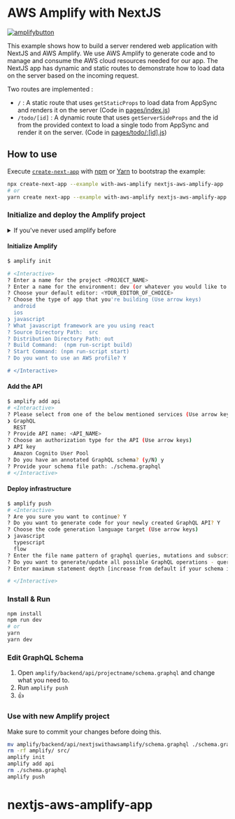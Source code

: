 # AWS Amplify with NextJS

[![amplifybutton](https://oneclick.amplifyapp.com/button.svg)](https://console.aws.amazon.com/amplify/home#/deploy?repo=https://github.com/mannycolon/nextjs-aws-amplify-app)

This example shows how to build a server rendered web application with NextJS and AWS Amplify. We use AWS Amplify to generate code and to manage and consume the AWS cloud resources needed for our app. The NextJS app has dynamic and static routes to demonstrate how to load data on the server based on the incoming request.

Two routes are implemented :

- `/` : A static route that uses `getStaticProps` to load data from AppSync and renders it on the server (Code in [pages/index.js](/pages/index.js))
- `/todo/[id]` : A dynamic route that uses `getServerSideProps` and the id from the provided context to load a single todo from AppSync and render it on the server. (Code in [pages/todo/:[id].js](/pages/todo/[id].js))

## How to use

Execute [`create-next-app`](https://github.com/vercel/next.js/tree/canary/packages/create-next-app) with [npm](https://docs.npmjs.com/cli/init) or [Yarn](https://yarnpkg.com/lang/en/docs/cli/create/) to bootstrap the example:

```bash
npx create-next-app --example with-aws-amplify nextjs-aws-amplify-app
# or
yarn create next-app --example with-aws-amplify nextjs-aws-amplify-app
```

### Initialize and deploy the Amplify project

<details>
  <summary>If you've never used amplify before </summary>

#### Install & Configure Amplify

1. [Sign up](https://portal.aws.amazon.com/billing/signup#/start) for an AWS account
2. Install the AWS Amplify cli:

```sh
npm install -g @aws-amplify/cli
```

3. Configure the Amplify cli

```sh
amplify configure
```

[Read More](https://aws-amplify.github.io/docs/cli-toolchain/quickstart?sdk=js)

</details>

#### Initialize Amplify

```bash
$ amplify init

# <Interactive>
? Enter a name for the project <PROJECT_NAME>
? Enter a name for the environment: dev (or whatever you would like to call this env)
? Choose your default editor: <YOUR_EDITOR_OF_CHOICE>
? Choose the type of app that you're building (Use arrow keys)
  android
  ios
❯ javascript
? What javascript framework are you using react
? Source Directory Path:  src
? Distribution Directory Path: out
? Build Command:  (npm run-script build)
? Start Command: (npm run-script start)
? Do you want to use an AWS profile? Y

# </Interactive>
```

#### Add the API

```sh
$ amplify add api
# <Interactive>
? Please select from one of the below mentioned services (Use arrow keys)
❯ GraphQL
  REST
? Provide API name: <API_NAME>
? Choose an authorization type for the API (Use arrow keys)
❯ API key
  Amazon Cognito User Pool
? Do you have an annotated GraphQL schema? (y/N) y
? Provide your schema file path: ./schema.graphql
# </Interactive>
```

#### Deploy infrastructure

```sh
$ amplify push
# <Interactive>
? Are you sure you want to continue? Y
? Do you want to generate code for your newly created GraphQL API? Y
? Choose the code generation language target (Use arrow keys)
❯ javascript
  typescript
  flow
? Enter the file name pattern of graphql queries, mutations and subscriptions (src/graphql/**/*.js)
? Do you want to generate/update all possible GraphQL operations - queries, mutations and subscriptions (Y/n) Y
? Enter maximum statement depth [increase from default if your schema is deeply nested] (2)

# </Interactive>
```

### Install & Run

```bash
npm install
npm run dev
# or
yarn
yarn dev
```

### Edit GraphQL Schema

1. Open `amplify/backend/api/projectname/schema.graphql` and change what you need to.
2. Run `amplify push`
3. 👍

### Use with new Amplify project

Make sure to commit your changes before doing this.

```sh
mv amplify/backend/api/nextjswithawsamplify/schema.graphql ./schema.graphql
rm -rf amplify/ src/
amplify init
amplify add api
rm ./schema.graphql
amplify push
```
# nextjs-aws-amplify-app
